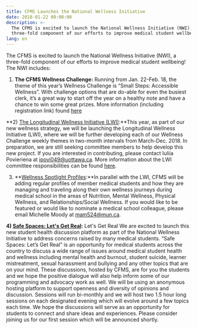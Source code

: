 ```yaml
---
title: CFMS Launches the National Wellness Initiative
date: 2018-01-22 00:00:00
description: >-
  The CFMS is excited to launch the National Wellness Initiative (NWI), a
  three-fold component of our efforts to improve medical student wellbeing!
lang: en
---
```



The CFMS is excited to launch the National Wellness Initiative (NWI), a three-fold component of our efforts to improve medical student wellbeing! The NWI includes:

1) **The CFMS Wellness Challenge:** Running from Jan. 22-Feb. 18, the theme of this year’s Wellness Challenge is “Small Steps: Accessible Wellness”. With challenge options that are do-able for even the busiest clerk, it’s a great way to start off the year on a healthy note and have a chance to win some great prizes. More information (including registration link) found [here](https://www.cfms.org/news/2018/01/22/cfms-wellness-challenge-2018-small-steps-accessible-wellness.html)

**2) [The Longitudinal Wellness Initiative (LWI)](https://www.cfms.org/what-we-do/student-affairs/longitudinal-wellness-initiative.html):**This year, as part of our new wellness strategy, we will be launching the Longitudinal Wellness Initiative (LWI), where we will be further developing each of our Wellness Challenge weekly themes in two-month intervals from March-Dec. 2018. In preparation, we are still seeking committee members to help develop this new project. If you are interested in contributing, please contact Iuliia Povieriena at [ipovi049@uottawa.ca](javascript:void(location.href='mailto:'+String.fromCharCode(105,112,111,118,105,48,52,57,64,117,111,116,116,97,119,97,46,99,97))). More information about the LWI committee responsibilities can be found [here](http://bit.ly/2CSaKwJ).

3) **[Wellness Spotlight Profiles](https://www.cfms.org/what-we-do/student-affairs/wellness-spotlight-profiles.html):**In parallel with the LWI, CFMS will be adding regular profiles of member medical students and how they are managing and traveling along their own wellness journeys during medical school in the areas of Nutrition, Mental Wellness, Physical Wellness, and Relationships/Social Wellness. If you would like to be featured or would like to nominate a medical school colleague, please email Michelle Moody at [mam524@mun.ca](javascript:void(location.href='mailto:'+String.fromCharCode(109,97,109,53,50,52,64,109,117,110,46,99,97))).

**4) [Safe Spaces: Let's Get Real](https://www.cfms.org/what-we-do/student-affairs/safe-space.html):** Let's Get Real We are excited to launch this new student health discussion platform as part of the National Wellness Initiative to address concerns raised by many medical students. “Safe Spaces: Let’s Get Real” is an opportunity for medical students across the country to discuss a wide range of issues around medical student health and wellness including mental health and burnout, student suicide, learner mistreatment, sexual harassment and bullying and any other topics that are on your mind. These discussions, hosted by CFMS, are for you the students and we hope the positive dialogue will also help inform some of our programming and advocacy work as well. We will be using an anonymous hosting platform to support openness and diversity of opinions and discussion. Sessions will run bi-monthly and we will host two 1.5 hour long sessions on each designated evening which will evolve around a few topics each time. We hope the discussions will serve as an opportunity for students to connect and share ideas and experiences. Please consider joining us for our first session which will be announced shortly.